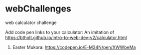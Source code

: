 # webChallenges
web calculator challenge

Add code pen links to your calculator:
An imitation of https://btholt.github.io/intro-to-web-dev-v2/calculator.html

1. Easter Mukora: https://codepen.io/E-M34N/pen/XWWbeMa
